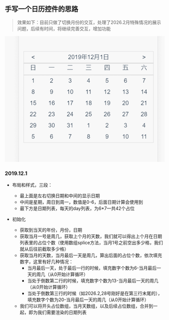 ## 手写一个日历控件的思路
> 效果如下：目前只做了切换月份的交互，处理了2026.2月特殊情况的展示问题，后续有时间，将继续完善交互，增加功能

![](https://github.com/bettermu/blog-picture-store/blob/master/my-calender/2.gif?raw=true)

### 2019.12.1

* 布局和样式，三段：
    * 最上面是左右切换日期和中间的显示日期
    * 中间是星期，周日到周一，数值是0-6，后面日期计算会使用到
    * 最下方是日期列表，每天的day列表，为6*7一共42个占位

* 初始化
    * 获取到当天的年份，月份，日期
    * 获取当月一号是周几，获取上个月的天数，我们就可以得出上个月在日期列表里的占位个数（使用数组splice方法，当月1号之前空出多少格，我们就从后往前截取多少格）
    * 获取当月的天数，当月最后一天是周几，算出后面的占位个数，依次填充数字，这里有好几种情况：
        * 当月最后一天，处于最后一行的时候，填充数字个数为6-当月最后一天的周几（从0开始计算循环）
        * 当处于倒数第二行的时候，填充数字个数为13-当月最后一天的周几（从0开始计算循环）
        * 当处于倒数第三行的时候（如2026.2,28号刚好是在第三行末尾的），填充数字个数为20-当月最后一天的周几（从0开始计算循环）
    * 我们可以将开头占位数组，当月天数组，以及后续占位数组，合并到一起，即为我们需要渲染的日期列表

